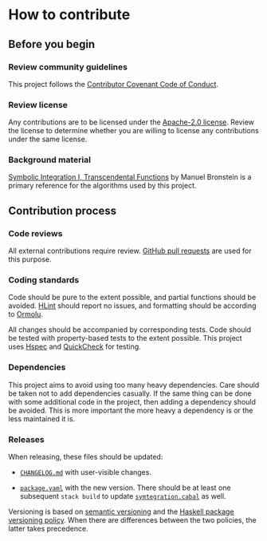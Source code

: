 # How to contribute

## Before you begin

### Review community guidelines

This project follows the [Contributor Covenant Code of Conduct].

[Contributor Covenant Code of Conduct]: CODE_OF_CONDUCT.md

### Review license

Any contributions are to be licensed under the [Apache-2.0 license].
Review the license to determine whether you are willing to license
any contributions under the same license.

[Apache-2.0 license]: ../LICENSE

### Background material

[Symbolic Integration I, Transcendental Functions] by Manuel Bronstein
is a primary reference for the algorithms used by this project.

[Symbolic Integration I, Transcendental Functions]: https://doi.org/10.1007/b138171

## Contribution process

### Code reviews

All external contributions require review.
[GitHub pull requests] are used for this purpose.

[GitHub pull requests]: https://docs.github.com/en/pull-requests

### Coding standards

Code should be pure to the extent possible, and partial functions should be avoided.
[HLint] should report no issues, and formatting should be according to [Ormolu].

All changes should be accompanied by corresponding tests.
Code should be tested with property-based tests to the extent possible.
This project uses [Hspec] and [QuickCheck] for testing.

[HLint]: https://github.com/ndmitchell/hlint
[Ormolu]: https://github.com/tweag/ormolu
[Hspec]: https://hspec.github.io/
[QuickCheck]: https://hackage.haskell.org/package/QuickCheck

### Dependencies

This project aims to avoid using too many heavy dependencies.
Care should be taken not to add dependencies casually.
If the same thing can be done with some additional code in the project,
then adding a dependency should be avoided.
This is more important the more heavy a dependency is or the less maintained it is.

### Releases

When releasing, these files should be updated:

*   [`CHANGELOG.md`] with user-visible changes.

*   [`package.yaml`] with the new version.  There should be at least one
    subsequent `stack build` to update [`symtegration.cabal`] as well.

Versioning is based on [semantic versioning] and the [Haskell package versioning policy].
When there are differences between the two policies, the latter takes precedence.

[`CHANGELOG.md`]: CHANGELOG.md
[`package.yaml`]: ../package.yaml
[`symtegration.cabal`]: ../symtegration.cabal
[semantic versioning]: https://semver.org/
[Haskell package versioning policy]: https://pvp.haskell.org/
